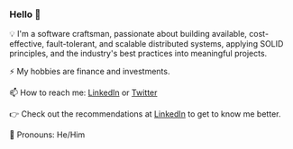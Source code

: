 ### Hello 👋

💡  I'm a software craftsman, passionate about building available, cost-effective, fault-tolerant, and scalable distributed systems, applying SOLID principles, and the industry's best practices into meaningful projects.

⚡  My hobbies are finance and investments.

📫  How to reach me: [LinkedIn](https://www.linkedin.com/in/nikolov96/) or [Twitter](https://twitter.com/mnikolov96)

👉 Check out the recommendations at [LinkedIn](https://www.linkedin.com/in/nikolov96/) to get to know me better.

👨  Pronouns: He/Him
